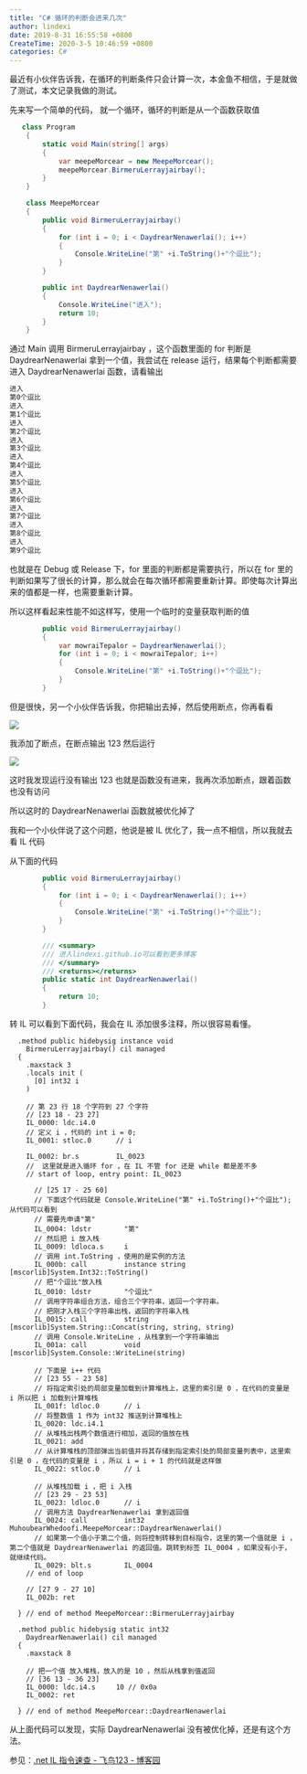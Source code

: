 ```yaml
---
title: "C# 循环的判断会进来几次"
author: lindexi
date: 2019-8-31 16:55:58 +0800
CreateTime: 2020-3-5 10:46:59 +0800
categories: C#
---
```


最近有小伙伴告诉我，在循环的判断条件只会计算一次，本金鱼不相信，于是就做了测试，本文记录我做的测试。

<!--more-->



先来写一个简单的代码， 就一个循环，循环的判断是从一个函数获取值

```csharp
   class Program
    {
        static void Main(string[] args)
        {
            var meepeMorcear = new MeepeMorcear();
            meepeMorcear.BirmeruLerrayjairbay();
        }
    }

    class MeepeMorcear
    {
        public void BirmeruLerrayjairbay()
        {
            for (int i = 0; i < DaydrearNenawerlai(); i++)
            {
                Console.WriteLine("第" +i.ToString()+"个逗比");
            }
        }

        public int DaydrearNenawerlai()
        {
            Console.WriteLine("进入");
            return 10;
        }
    }
```

通过 Main 调用 BirmeruLerrayjairbay ，这个函数里面的 for 判断是 DaydrearNenawerlai 拿到一个值，我尝试在 release 运行，结果每个判断都需要进入 DaydrearNenawerlai 函数，请看输出

```csharp
进入
第0个逗比
进入
第1个逗比
进入
第2个逗比
进入
第3个逗比
进入
第4个逗比
进入
第5个逗比
进入
第6个逗比
进入
第7个逗比
进入
第8个逗比
进入
第9个逗比
```
也就是在 Debug 或 Release 下，for 里面的判断都是需要执行，所以在 for 里的判断如果写了很长的计算，那么就会在每次循环都需要重新计算。即使每次计算出来的值都是一样，也需要重新计算。

所以这样看起来性能不如这样写，使用一个临时的变量获取判断的值

```csharp
        public void BirmeruLerrayjairbay()
        {
            var mowraiTepalor = DaydrearNenawerlai();
            for (int i = 0; i < mowraiTepalor; i++)
            {
                Console.WriteLine("第" +i.ToString()+"个逗比");
            }
        }
```

但是很快，另一个小伙伴告诉我，你把输出去掉，然后使用断点，你再看看

<!-- ![](image/C# 循环的判断会进来几次/C# 循环的判断会进来几次0.png) -->

![](http://image.acmx.xyz/lindexi%2F20186149522247.jpg)

我添加了断点，在断点输出 123 然后运行

<!-- ![](image/C# 循环的判断会进来几次/C# 循环的判断会进来几次1.png) -->

![](http://image.acmx.xyz/lindexi%2F201861495586116.jpg)

这时我发现运行没有输出 123 也就是函数没有进来，我再次添加断点，跟着函数也没有访问


所以这时的 DaydrearNenawerlai 函数就被优化掉了

我和一个小伙伴说了这个问题，他说是被 IL 优化了，我一点不相信，所以我就去看 IL 代码

从下面的代码

```csharp
        public void BirmeruLerrayjairbay()
        {
            for (int i = 0; i < DaydrearNenawerlai(); i++)
            {
                Console.WriteLine("第" +i.ToString()+"个逗比");
            }
        }

        /// <summary>
        /// 进入lindexi.github.io可以看到更多博客
        /// </summary>
        /// <returns></returns>
        public static int DaydrearNenawerlai()
        {
            return 10;
        }
```

转 IL 可以看到下面代码，我会在 IL 添加很多注释，所以很容易看懂。

```IL
  .method public hidebysig instance void 
    BirmeruLerrayjairbay() cil managed 
  {
    .maxstack 3
    .locals init (
      [0] int32 i
    )
    
    // 第 23 行 18 个字符到 27 个字符
    // [23 18 - 23 27]
    IL_0000: ldc.i4.0  
    // 定义 i ，代码的 int i = 0;   
    IL_0001: stloc.0      // i

    IL_0002: br.s         IL_0023
    //  这里就是进入循环 for ，在 IL 不管 for 还是 while 都是差不多
    // start of loop, entry point: IL_0023

      // [25 17 - 25 60]
      // 下面这个代码就是 Console.WriteLine("第" +i.ToString()+"个逗比"); 从代码可以看到
      // 需要先申请"第"
      IL_0004: ldstr        "第"
      // 然后把 i 放入栈
      IL_0009: ldloca.s     i
      // 调用 int.ToString ，使用的是实例的方法
      IL_000b: call         instance string [mscorlib]System.Int32::ToString()
      // 把"个逗比"放入栈
      IL_0010: ldstr        "个逗比"
      // 调用字符串组合方法，组合三个字符串，返回一个字符串。
      // 把刚才入栈三个字符串出栈，返回的字符串入栈
      IL_0015: call         string [mscorlib]System.String::Concat(string, string, string)
      // 调用 Console.WriteLine ，从栈拿到一个字符串输出
      IL_001a: call         void [mscorlib]System.Console::WriteLine(string)

      // 下面是 i++ 代码
      // [23 55 - 23 58]
      // 将指定索引处的局部变量加载到计算堆栈上，这里的索引是 0 ，在代码的变量是 i 所以把 i 加载到计算堆栈
      IL_001f: ldloc.0      // i
      // 将整数值 1 作为 int32 推送到计算堆栈上
      IL_0020: ldc.i4.1     
      // 从堆栈出栈两个数值进行相加，返回的值放在栈
      IL_0021: add          
      // 从计算堆栈的顶部弹出当前值并将其存储到指定索引处的局部变量列表中，这里索引是 0 ，在代码的变量是 i ，所以 i = i + 1 的代码就是这样做
      IL_0022: stloc.0      // i
 
      // 从堆栈加载 i ，把 i 入栈
      // [23 29 - 23 53]
      IL_0023: ldloc.0      // i
      // 调用方法 DaydrearNenawerlai 拿到返回值
      IL_0024: call         int32 MuhoubearWhedoofi.MeepeMorcear::DaydrearNenawerlai()
      // 如果第一个值小于第二个值，则将控制转移到目标指令，这里的第一个值就是 i ，第二个值就是 DaydrearNenawerlai 的返回值。跳转到标签 IL_0004 ，如果没有小于，就继续代码。
      IL_0029: blt.s        IL_0004
    // end of loop

    // [27 9 - 27 10]
    IL_002b: ret          

  } // end of method MeepeMorcear::BirmeruLerrayjairbay

  .method public hidebysig static int32 
    DaydrearNenawerlai() cil managed 
  {
    .maxstack 8

    // 把一个值 放入堆栈，放入的是 10 ，然后从栈拿到值返回
    // [36 13 - 36 23]
    IL_0000: ldc.i4.s     10 // 0x0a
    IL_0002: ret          

  } // end of method MeepeMorcear::DaydrearNenawerlai
```

从上面代码可以发现，实际 DaydrearNenawerlai 没有被优化掉，还是有这个方法。

参见：[.net IL 指令速查 - 飞鸟123 - 博客园](https://www.cnblogs.com/flyingbirds123/archive/2011/01/29/1947626.html )




